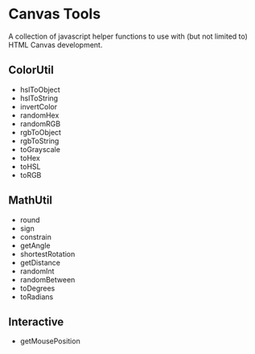 Canvas Tools
============
A collection of javascript helper functions to use with (but not limited to) HTML Canvas development.

ColorUtil
---------
- hslToObject
- hslToString
- invertColor
- randomHex
- randomRGB
- rgbToObject
- rgbToString
- toGrayscale
- toHex
- toHSL
- toRGB

MathUtil
--------
- round
- sign
- constrain
- getAngle
- shortestRotation
- getDistance
- randomInt
- randomBetween
- toDegrees
- toRadians

Interactive
-----------
- getMousePosition